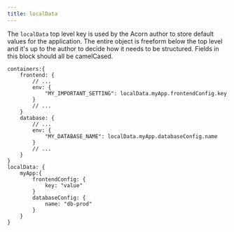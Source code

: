 ```yaml
---
title: localData
---
```


The `localData` top level key is used by the Acorn author to store default values for the application. The entire object is freeform below the top level and it's up to the author to decide how it needs to be structured. Fields in this block should all be camelCased.

```acorn
containers:{
    frontend: {
        // ...
        env: {
            "MY_IMPORTANT_SETTING": localData.myApp.frontendConfig.key
        }
        // ...
    }
    database: {
        // ...
        env: {
            "MY_DATABASE_NAME": localData.myApp.databaseConfig.name
        }
        // ...
    }
}
localData: {
    myApp:{
        frontendConfig: {
            key: "value"
        }
        databaseConfig: {
            name: "db-prod"
        }
    }
}
```
